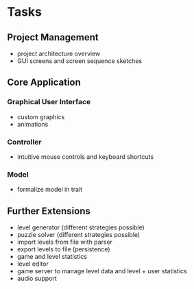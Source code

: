 
# Tasks

## Project Management

* project architecture overview
* GUI screens and screen sequence sketches

## Core Application

### Graphical User Interface

* custom graphics
* animations

### Controller

* intuitive mouse controls and keyboard shortcuts

### Model

* formalize model in trait 

## Further Extensions

* level generator (different strategies possible)
* puzzle solver (different strategies possible)
* import levels from file with parser
* export levels to file (persistence)
* game and level statistics
* level editor
* game server to manage level data and level + user statistics
* audio support

